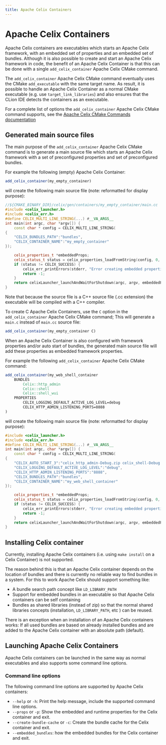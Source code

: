 ```yaml
---
title: Apache Celix Containers
---
```


<!--
Licensed to the Apache Software Foundation (ASF) under one or more
contributor license agreements.  See the NOTICE file distributed with
this work for additional information regarding copyright ownership.
The ASF licenses this file to You under the Apache License, Version 2.0
(the "License"); you may not use this file except in compliance with
the License.  You may obtain a copy of the License at
   
    http://www.apache.org/licenses/LICENSE-2.0

Unless required by applicable law or agreed to in writing, software
distributed under the License is distributed on an "AS IS" BASIS,
WITHOUT WARRANTIES OR CONDITIONS OF ANY KIND, either express or implied.
See the License for the specific language governing permissions and
limitations under the License.
-->

# Apache Celix Containers
Apache Celix containers are executables which starts an Apache Celix framework, with an embedded set of properties
and an embedded set of bundles.
Although it is also possible to create and start an Apache Celix framework in code, the benefit of an Apache Celix 
Container is that this can be done with a single `add_celix_container` Apache Celix CMake command. 

The `add_celix_container` Apache Celix CMake command eventually uses the CMake `add_executable` with the same 
target name.  As result, it is possible to handle an Apache Celix Container as a normal CMake executable 
(e.g. use `target_link_libraries`) and also ensures that the CLion IDE detects the containers as an executable.

For a complete list of options the `add_celix_container` Apache Celix CMake command supports, see the 
[Apache Celix CMake Commands documentation](cmake_commands)

## Generated main source files
The main purpose of the `add_celix_container` Apache Celix CMake command is to generate a main source file 
which starts an Apache Celix framework with a set of preconfigured properties and set of preconfigured bundles.

For example the following (empty) Apache Celix Container:
```CMake
add_celix_container(my_empty_container)
```

will create the following main source file (note: reformatted for display purpose):
```C++
//${CMAKE_BINARY_DIR}/celix/gen/containers/my_empty_container/main.cc
#include <celix_launcher.h>
#include <celix_err.h>
#define CELIX_MULTI_LINE_STRING(...) #__VA_ARGS__
int main(int argc, char *argv[]) {
    const char * config = CELIX_MULTI_LINE_STRING(
{
    "CELIX_BUNDLES_PATH":"bundles",
    "CELIX_CONTAINER_NAME":"my_empty_container"
});

    celix_properties_t *embeddedProps;
    celix_status_t status = celix_properties_loadFromString(config, 0, &embeddedProps);
    if (status != CELIX_SUCCESS) {
        celix_err_printErrors(stderr, "Error creating embedded properties.", NULL);
        return -1;
    }
    return celixLauncher_launchAndWaitForShutdown(argc, argv, embeddedProps);
}
```

Note that because the source file is a C++ source file (.cc extension) the executable will be compiled with a C++ 
compiler. 

To create C Apache Celix Containers, use the `C` option in the `add_celix_container` Apache Celix CMake command; 
This will generate a `main.c` instead of `main.cc` source file:

```CMake
add_celix_container(my_empty_container C)
```

When an Apache Celix Container is also configured with framework properties and/or auto start of bundles, the
generated main source file will add these properties as embedded framework properties.

For example the following `add_celix_container` Apache Celix CMake command:
```CMake
add_celix_container(my_web_shell_container
    BUNDLES
        Celix::http_admin
        Celix::shell
        Celix::shell_wui
    PROPERTIES
        CELIX_LOGGING_DEFAULT_ACTIVE_LOG_LEVEL=debug
        CELIX_HTTP_ADMIN_LISTENING_PORTS=8888
)
```

will create the following main source file (note: reformatted for display purpose):
```C++
#include <celix_launcher.h>
#include <celix_err.h>
#define CELIX_MULTI_LINE_STRING(...) #__VA_ARGS__
int main(int argc, char *argv[]) {
    const char * config = CELIX_MULTI_LINE_STRING(
{
    "CELIX_AUTO_START_3":"celix_http_admin-Debug.zip celix_shell-Debug.zip celix_shell_wui-Debug.zip",
    "CELIX_LOGGING_DEFAULT_ACTIVE_LOG_LEVEL":"debug",
    "CELIX_HTTP_ADMIN_LISTENING_PORTS":"8888",
    "CELIX_BUNDLES_PATH":"bundles",
    "CELIX_CONTAINER_NAME":"my_web_shell_container"
});

    celix_properties_t *embeddedProps;
    celix_status_t status = celix_properties_loadFromString(config, 0, &embeddedProps);
    if (status != CELIX_SUCCESS) {
        celix_err_printErrors(stderr, "Error creating embedded properties.", NULL);
        return -1;
    }
    return celixLauncher_launchAndWaitForShutdown(argc, argv, embeddedProps);
}
```

## Installing Celix container
Currently, installing Apache Celix containers (i.e. using `make install` on a Celix Container) is not supported. 

The reason behind this is that an Apache Celix container depends on the location of bundles and there is currently no
reliable way to find bundles in a system. For this to work Apache Celix should support something like: 
 - A bundle search path concept like `LD_LIBRARY_PATH` 
 - Support for embedded bundles in an executable so that Apache Celix containers can be self containing
 - Bundles as shared libraries (instead of zip) so that the normal shared libraries concepts
   (installation, `LD_LIBRARY_PATH`, etc ) can be reused.

There is an exception when an installation of an Apache Celix containers works: If all used bundles are based on already
installed bundles and are added to the Apache Celix container with an absolute path (default).

## Launching Apache Celix Containers
Apache Celix containers can be launched in the same way as normal executables and also supports some command line
options.

### Command line options
The following command line options are supported by Apache Celix containers:
 - `--help` or `-h`: Print the help message, include the supported command line options.
 - `--props` or `-p`: Show the embedded and runtime properties for the Celix container and exit.
 - `--create-bundle-cache` or `-c`: Create the bundle cache for the Celix container and exit.
 - `--embedded_bundles`: how the embedded bundles for the Celix container and exit.
